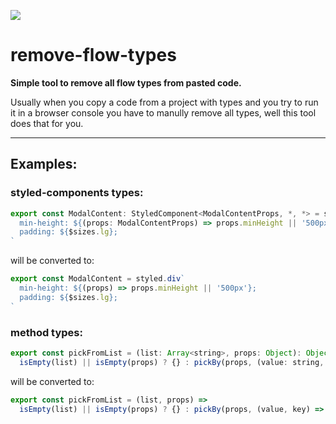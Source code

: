 ![](https://github.com/d7my11/remove-flow-types/workflows/Unit%20Tests/badge.svg)


# remove-flow-types
**Simple tool to remove all flow types from pasted code.**

Usually when you copy a code from a project with types and you try to run it in a browser console you have to manully remove all types,
well this tool does that for you.


***

## Examples:

### styled-components types:

```js
export const ModalContent: StyledComponent<ModalContentProps, *, *> = styled.div`
  min-height: ${(props: ModalContentProps) => props.minHeight || '500px'};
  padding: ${$sizes.lg};
`
```

will be converted to:

```js
export const ModalContent = styled.div`
  min-height: ${(props) => props.minHeight || '500px'};
  padding: ${$sizes.lg};
`
```

### method types:

```js
export const pickFromList = (list: Array<string>, props: Object): Object =>
  isEmpty(list) || isEmpty(props) ? {} : pickBy(props, (value: string, key: string) => list.indexOf(key) >= 0)
```

will be converted to:

```js
export const pickFromList = (list, props) =>
  isEmpty(list) || isEmpty(props) ? {} : pickBy(props, (value, key) => list.indexOf(key) >= 0)
```
